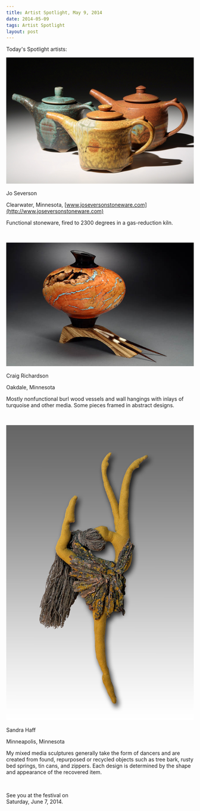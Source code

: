 ```yaml
---
title: Artist Spotlight, May 9, 2014
date: 2014-05-09
tags: Artist Spotlight
layout: post
---
```


Today's Spotlight artists:

![Jo Severson](/images/2014/posts/2014-05-09/jo_severson_clay_4.jpg)

Jo Severson  

Clearwater, Minnesota, [www.joseversonstoneware.com](http://www.joseversonstoneware.com)

Functional stoneware, fired to 2300 degrees in a gas-reduction kiln.  

&nbsp;

![Craig Richardson](/images/2014/posts/2014-05-09/manzanita.jpg)

Craig Richardson 

Oakdale, Minnesota

Mostly nonfunctional burl wood vessels and wall hangings with inlays of turquoise and other media. Some pieces framed in abstract designs.
 
&nbsp;

![Sandra Haff](/images/2014/posts/2014-05-09/Haff_Yellow_Bark.jpg)

Sandra Haff 

Minneapolis, Minnesota

My mixed media sculptures generally take the form of dancers and are created from found, repurposed or recycled objects such as tree bark, rusty bed springs, tin cans, and zippers. Each design is determined by the shape and appearance of the recovered item. 

&nbsp;

See you at the festival on  
Saturday, June 7, 2014.
